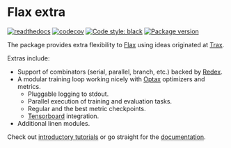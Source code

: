 # Flax extra

[![readthedocs](https://readthedocs.org/projects/flax_extra/badge/?version=latest&style=flat)](https://flax_extra.readthedocs.io)
[![codecov](https://codecov.io/gh/manifest/flax-extra/branch/main/graph/badge.svg?token=LDR4XJG8B5)](https://codecov.io/gh/manifest/flax-extra)
[![Code style: black](https://img.shields.io/badge/code%20style-black-000000.svg)](https://github.com/psf/black#readme)
[![Package version](https://shields.io/pypi/v/flax_extra)](https://pypi.org/project/flax_extra)

The package provides extra flexibility to [Flax](github.com/google/flax) using ideas originated at [Trax](https://github.com/google/trax).

Extras include:
- Support of combinators (serial, parallel, branch, etc.) backed by [Redex](https://github.com/manifest/redex).
- A modular training loop working nicely with [Optax](https://github.com/deepmind/optax) optimizers and metrics.
    - Pluggable logging to stdout.
    - Parallel execution of training and evaluation tasks.
    - Regular and the best metric checkpoints.
    - [Tensorboard](https://www.tensorflow.org/tensorboard) integration.
- Additional linen modules.

Check out [introductory tutorials](https://flax-extra.readthedocs.io/en/latest/#getting-started) or go straight for the [documentation](https://flax-extra.readthedocs.io).
